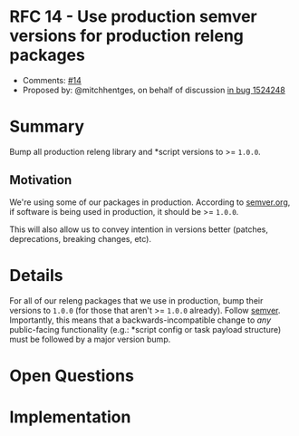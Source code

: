 # RFC 14 - Use production semver versions for production releng packages
* Comments: [#14](https://api.github.com/repos/mozilla-releng/releng-rfcs/issues/14)
* Proposed by: @mitchhentges, on behalf of discussion [in bug 1524248](https://bugzilla.mozilla.org/show_bug.cgi?id=1524248) 

# Summary

Bump all production releng library and *script versions to >= `1.0.0`.

## Motivation

We're using some of our packages in production. According to [semver.org](https://semver.org/#how-do-i-know-when-to-release-100),
if software is being used in production, it should be >= `1.0.0`.

This will also allow us to convey intention in versions better (patches, deprecations, breaking changes, etc).

# Details

For all of our releng packages that we use in production, bump their versions to `1.0.0` (for those that aren't >= `1.0.0` already).
Follow [semver](https://semver.org/).
Importantly, this means that a backwards-incompatible change to _any_ public-facing functionality (e.g.: *script config 
or task payload structure) must be followed by a major version bump.

# Open Questions

# Implementation
